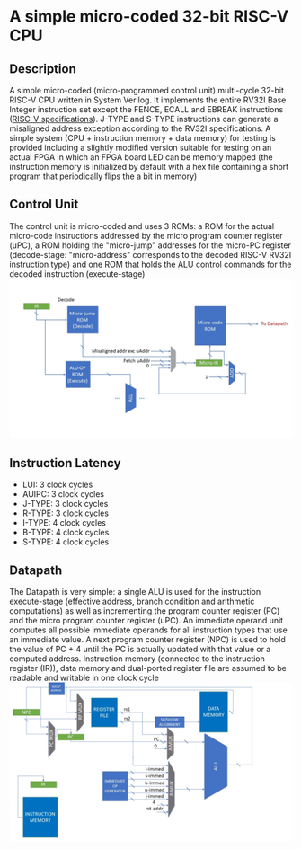 # A simple micro-coded 32-bit RISC-V CPU
## Description
A simple micro-coded (micro-programmed control unit) multi-cycle 32-bit RISC-V CPU written in System Verilog.
It implements the entire RV32I Base Integer instruction set except the FENCE, ECALL and EBREAK
instructions ([RISC-V specifications](https://riscv.org/technical/specifications/)).
J-TYPE and S-TYPE instructions can generate a misaligned address exception according to the RV32I specifications.
A simple system (CPU + instruction memory + data memory) for testing is provided including a slightly modified 
version suitable for testing on an actual FPGA
in which an FPGA board LED can be memory mapped (the instruction memory is initialized by default with a hex
file containing a short program that periodically flips the a bit in memory)
## Control Unit
The control unit is micro-coded and uses 3 ROMs: a ROM for the actual micro-code instructions addressed
by the micro program counter register (uPC), 
a ROM holding the "micro-jump" addresses for the micro-PC register (decode-stage: "micro-address"
corresponds to the decoded RISC-V RV32I instruction type)
and one ROM that holds the ALU control commands for the decoded instruction (execute-stage)
![Datapath](https://github.com/andmiele/uCodedRiscV/blob/main/controlunit.jpg?raw=true)
## Instruction Latency
* LUI: 3 clock cycles
* AUIPC: 3 clock cycles
* J-TYPE: 3 clock cycles
* R-TYPE: 3 clock cycles
* I-TYPE: 4 clock cycles
* B-TYPE: 4 clock cycles
* S-TYPE: 4 clock cycles
## Datapath
The Datapath is very simple: a single ALU is used for the instruction execute-stage (effective address, 
branch condition and arithmetic computations) 
as well as incrementing the program counter register (PC) and the micro program counter register (uPC).
An immediate operand unit computes all possible immediate operands for all instruction types that use an immediate value.
A next program counter register (NPC) is used to hold the value of PC + 4 until the PC is actually updated with that value
or a computed address.
Instruction memory (connected to the instruction register (IR)), data memory and dual-ported register file are assumed to be
readable and writable in one clock cycle
![Datapath](https://github.com/andmiele/uCodedRiscV/blob/main/datapath.jpg?raw=true)

